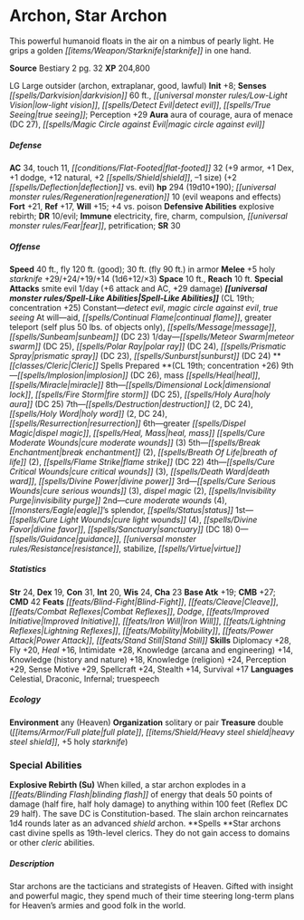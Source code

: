 ﻿---
cssclass: [monsters]
title1: Archon, Star Archon
desc_short: 'This powerful humanoid floats in the air on a nimbus of pearly light.
  He grips a golden starknife in one hand. '
title2: Star Archon
CR: 19
sources:
- name: Bestiary 2
  page: 32
  link: http://paizo.com/pathfinderRPG/v5748btpy8hif
XP: 204800
alignment: LG
size: Large
type: outsider
subtypes:
- archon
- extraplanar
- good
- lawful
initiative:
  bonus: 8
senses:
  darkvision: 60
  low-light vision: true
  detect evil: true
  true seeing: true
auras:
- name: aura of courage
- name: aura of menace
  DC: 27
- name: magic circle against evil
AC:
  AC: 34
  touch: 11
  flat_footed: 32
  other: +2 deflection vs. evil
  components:
    armor: 9
    dex: 1
    dodge: 1
    natural: 12
    shield: 2
    size: -1
HP:
  HP: 294
  long: 19d10+190
  regeneration: 10
  regeneration_weakness: evil weapons and effects
saves:
  fort: 21
  ref: 17
  will: 15
  other: +4 vs. poison
defensive_abilities:
- explosive rebirth
DR:
- amount: 10
  weakness: evil
immunities:
- electricity
- fire
- charm
- compulsion
- fear
- petrification
SR: 30
speeds:
  base: 40
  other_semicolon: 30 ft. (fly 90 ft.) in armor
  fly: 120
  fly_maneuverability: good
attacks:
  melee:
  - - text: +5 holy starknife +29/+24/+19/+14 (1d6+12/×3)
      entries:
      - - damage: 1d6+12
          crit_multiplier: 3
      attack: +5 holy starknife
      bonus:
      - 29
      - 24
      - 19
      - 14
  special:
  - smite evil 1/day (+6 attack and AC, +29 damage)
space: 10
reach: 10
spell_like_abilities:
  entries:
  - name: detect evil
    source: default
    freq: Constant
  - name: magic circle against evil
    source: default
    freq: Constant
  - name: true seeing
    source: default
    freq: Constant
  - name: aid
    source: default
    freq: At will
  - name: continual flame
    source: default
    freq: At will
  - name: greater teleport
    source: default
    freq: At will
    other: self plus 50 lbs. of objects only
  - name: message
    source: default
    freq: At will
  - name: sunbeam
    source: default
    freq: At will
    DC: 23
  - name: meteor swarm
    source: default
    freq: 1/day
    DC: 25
  - name: polar ray
    source: default
    freq: 1/day
    DC: 24
  - name: prismatic spray
    source: default
    freq: 1/day
    DC: 23
  - name: sunburst
    source: default
    freq: 1/day
    DC: 24
  sources:
  - name: default
    CL: 19
    concentration: 25
spells:
  entries:
  - name: implosion
    source: Cleric
    level: 9
    DC: 26
  - name: mass heal
    source: Cleric
    level: 9
  - name: miracle
    source: Cleric
    level: 9
  - name: dimensional lock
    source: Cleric
    level: 8
  - name: fire storm
    source: Cleric
    level: 8
    DC: 25
  - name: holy aura
    source: Cleric
    level: 8
    DC: 25
  - name: destruction
    source: Cleric
    level: 7
    count: 2
    DC: 24
  - name: holy word
    source: Cleric
    level: 7
    count: 2
    DC: 24
  - name: resurrection
    source: Cleric
    level: 7
  - name: greater dispel magic
    source: Cleric
    level: 6
  - name: heal
    source: Cleric
    level: 6
  - name: mass cure moderate wounds
    source: Cleric
    level: 6
    count: 3
  - name: break enchantment
    source: Cleric
    level: 5
    count: 2
  - name: breath of life
    source: Cleric
    level: 5
    count: 2
  - name: flame strike
    source: Cleric
    level: 5
    DC: 22
  - name: cure critical wounds
    source: Cleric
    level: 4
    count: 3
  - name: death ward
    source: Cleric
    level: 4
  - name: divine power
    source: Cleric
    level: 4
  - name: cure serious wounds
    source: Cleric
    level: 3
    count: 3
  - name: dispel magic
    source: Cleric
    level: 3
    count: 2
  - name: invisibility purge
    source: Cleric
    level: 3
  - name: cure moderate wounds
    source: Cleric
    level: 2
    count: 4
  - name: eagle's splendor
    source: Cleric
    level: 2
  - name: status
    source: Cleric
    level: 2
  - name: cure light wounds
    source: Cleric
    level: 1
    count: 4
  - name: divine favor
    source: Cleric
    level: 1
  - name: sanctuary
    source: Cleric
    level: 1
    DC: 18
  - name: guidance
    source: Cleric
    level: 0
  - name: resistance
    source: Cleric
    level: 0
  - name: stabilize
    source: Cleric
    level: 0
  - name: virtue
    source: Cleric
    level: 0
  sources:
  - name: Cleric
    type: prepared
    CL: 19
    concentration: 26
ability_scores:
  STR: 24
  DEX: 19
  CON: 31
  INT: 20
  WIS: 24
  CHA: 23
BAB: 19
CMB: 27
CMD: 42
feats:
- name: Blind-Fight
- name: Cleave
- name: Combat Reflexes
- name: Dodge
- name: Improved Initiative
- name: Iron Will
- name: Lightning Reflexes
- name: Mobility
- name: Power Attack
- name: Stand Still
skills:
  Diplomacy: 28
  Fly: 20
  Heal: 16
  Intimidate: 28
  Knowledge (arcana): 14
  Knowledge (engineering): 14
  Knowledge (history): 18
  Knowledge (nature): 18
  Knowledge (religion): 24
  Perception: 29
  Sense Motive: 29
  Spellcraft: 24
  Stealth: 14
  Survival: 17
languages:
- Celestial
- Draconic
- Infernal
- truespeech
ecology:
  environment: any (Heaven)
  organization: solitary or pair
  treasure_type: double
  treasure:
  - full plate
  - heavy steel shield
  - +5 holy starknife
special_abilities:
  Explosive Rebirth (Su): When killed, a star archon explodes in a blinding flash
    of energy that deals 50 points of damage (half fire, half holy damage) to anything
    within 100 feet (Reflex DC 29 half). The save DC is Constitution-based. The slain
    archon reincarnates 1d4 rounds later as an advanced shield archon.
  Spells: Star archons cast divine spells as 19th-level clerics. They do not gain
    access to domains or other cleric abilities.
desc_long: Star archons are the tacticians and strategists of Heaven. Gifted with
  insight and powerful magic, they spend much of their time steering long-term plans
  for Heaven's armies and good folk in the world.

---

# Archon, Star Archon
This powerful humanoid floats in the air on a nimbus of pearly light. He grips a golden _[[items/Weapon/Starknife|starknife]]_ in one hand.

**Source** Bestiary 2 pg. 32
**XP** 204,800

LG Large outsider (archon, extraplanar, good, lawful)
**Init** +8; **Senses** _[[spells/Darkvision|darkvision]]_ 60 ft., _[[universal monster rules/Low-Light Vision|low-light vision]]_, _[[spells/Detect Evil|detect evil]]_, _[[spells/True Seeing|true seeing]]_; Perception +29
**Aura** aura of courage, aura of menace (DC 27), _[[spells/Magic Circle against Evil|magic circle against evil]]_

##### Defense

**AC** 34, touch 11, _[[conditions/Flat-Footed|flat-footed]]_ 32 (+9 armor, +1 Dex, +1 dodge, +12 natural, +2 _[[spells/Shield|shield]]_, –1 size) (+2 _[[spells/Deflection|deflection]]_ vs. evil)
**hp** 294 (19d10+190); _[[universal monster rules/Regeneration|regeneration]]_ 10 (evil weapons and effects)
**Fort** +21, **Ref** +17, **Will** +15; +4 vs. poison
**Defensive Abilities** explosive rebirth; **DR** 10/evil; **Immune** electricity, fire, charm, compulsion, _[[universal monster rules/Fear|fear]]_, petrification; **SR** 30

##### Offense
**Speed** 40 ft., fly 120 ft. (good); 30 ft. (fly 90 ft.) in armor
**Melee** +5 holy _starknife_ +29/+24/+19/+14 (1d6+12/×3)
**Space** 10 ft., **Reach** 10 ft.
**Special Attacks** smite evil 1/day (+6 attack and AC, +29 damage)
**_[[universal monster rules/Spell-Like Abilities|Spell-Like Abilities]]_** (CL 19th; concentration +25)
Constant—_detect evil_, _magic circle against evil_, _true seeing_
At will—aid, _[[spells/Continual Flame|continual flame]]_, greater teleport (self plus 50 lbs. of objects only), _[[spells/Message|message]]_, _[[spells/Sunbeam|sunbeam]]_ (DC 23)
1/day—_[[spells/Meteor Swarm|meteor swarm]]_ (DC 25), _[[spells/Polar Ray|polar ray]]_ (DC 24), _[[spells/Prismatic Spray|prismatic spray]]_ (DC 23), _[[spells/Sunburst|sunburst]]_ (DC 24)
**_[[classes/Cleric|Cleric]]_ Spells Prepared **(CL 19th; concentration +26)
9th—_[[spells/Implosion|implosion]]_ (DC 26), mass _[[spells/Heal|heal]]_, _[[spells/Miracle|miracle]]_
8th—_[[spells/Dimensional Lock|dimensional lock]]_, _[[spells/Fire Storm|fire storm]]_ (DC 25), _[[spells/Holy Aura|holy aura]]_ (DC 25)
7th—_[[spells/Destruction|destruction]]_ (2, DC 24), _[[spells/Holy Word|holy word]]_ (2, DC 24), _[[spells/Resurrection|resurrection]]_
6th—greater _[[spells/Dispel Magic|dispel magic]]_, _[[spells/Heal, Mass|heal, mass]]_ _[[spells/Cure Moderate Wounds|cure moderate wounds]]_ (3)
5th—_[[spells/Break Enchantment|break enchantment]]_ (2), _[[spells/Breath Of Life|breath of life]]_ (2), _[[spells/Flame Strike|flame strike]]_ (DC 22)
4th—_[[spells/Cure Critical Wounds|cure critical wounds]]_ (3), _[[spells/Death Ward|death ward]]_, _[[spells/Divine Power|divine power]]_
3rd—_[[spells/Cure Serious Wounds|cure serious wounds]]_ (3), _dispel magic_ (2), _[[spells/Invisibility Purge|invisibility purge]]_
2nd—_cure moderate wounds_ (4), _[[monsters/Eagle|eagle]]_’s splendor, _[[spells/Status|status]]_
1st—_[[spells/Cure Light Wounds|cure light wounds]]_ (4), _[[spells/Divine Favor|divine favor]]_, _[[spells/Sanctuary|sanctuary]]_ (DC 18)
0—_[[spells/Guidance|guidance]]_, _[[universal monster rules/Resistance|resistance]]_, stabilize, _[[spells/Virtue|virtue]]_

##### Statistics
**Str** 24, **Dex** 19, **Con** 31, **Int** 20, **Wis** 24, **Cha** 23
**Base Atk** +19; **CMB** +27; **CMD** 42
**Feats** _[[feats/Blind-Fight|Blind-Fight]]_, _[[feats/Cleave|Cleave]]_, _[[feats/Combat Reflexes|Combat Reflexes]]_, _Dodge_, _[[feats/Improved Initiative|Improved Initiative]]_, _[[feats/Iron Will|Iron Will]]_, _[[feats/Lightning Reflexes|Lightning Reflexes]]_, _[[feats/Mobility|Mobility]]_, _[[feats/Power Attack|Power Attack]]_, _[[feats/Stand Still|Stand Still]]_
**Skills** Diplomacy +28, Fly +20, _Heal_ +16, Intimidate +28, Knowledge (arcana and engineering) +14, Knowledge (history and nature) +18, Knowledge (religion) +24, Perception +29, Sense Motive +29, Spellcraft +24, Stealth +14, Survival +17
**Languages** Celestial, Draconic, Infernal; truespeech

##### Ecology

**Environment** any (Heaven)
**Organization** solitary or pair
**Treasure** double (_[[items/Armor/Full plate|full plate]]_, _[[items/Shield/Heavy steel shield|heavy steel shield]]_, +5 holy _starknife_)

### Special Abilities

**Explosive Rebirth (Su)** When killed, a star archon explodes in a _[[feats/Blinding Flash|blinding flash]]_ of energy that deals 50 points of damage (half fire, half holy damage) to anything within 100 feet (Reflex DC 29 half). The save DC is Constitution-based. The slain archon reincarnates 1d4 rounds later as an advanced _shield_ archon.
**Spells **Star archons cast divine spells as 19th-level clerics. They do not gain access to domains or other _cleric_ abilities.

##### Description

Star archons are the tacticians and strategists of Heaven. Gifted with insight and powerful magic, they spend much of their time steering long-term plans for Heaven’s armies and good folk in the world.